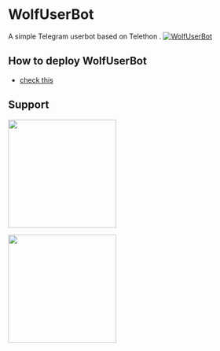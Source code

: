 # WolfUserBot
A simple Telegram userbot based on Telethon .
[![WolfUserBot](https://telegra.ph/file/d9f69582cde44f19048ed.jpg)](https://dashboard.heroku.com/new?button-url=https://github.com/aliyefhx/Wolf-UserBot)


## How to deploy WolfUserBot
  - [check this](https://github.com/aliyefhx/Wolf-UserBot)
  
## Support
   <a href="https://t.me/....."><img src="https://img.shields.io/badge/Channel%20Support%3F-yes-green?&style=flat-square?&logo=telegram" width=220px></a></p>
   <a href="https://t.me/....."><img src="https://img.shields.io/badge/Group%20Support%3F-yes-green?&style=flat-square?&logo=telegram" width=220px></a></p>
   
